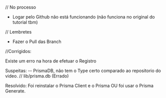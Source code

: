 // No processo

- Logar pelo Github não está funcionando (não funciona no original do tutorial tbm)

// Lembretes

- Fazer o Pull das Branch




//Corrigidos:

Existe um erro na hora de efetuar o Registro

Suspeitas:
-- PrismaDB, não tem o Type certo comparado ao repositorio do video. // lib/prisma.db (Errado)

Resolvido: Foi reinstalar o Prisma Client e o Prisma  OU foi usar o Prisma Generate.